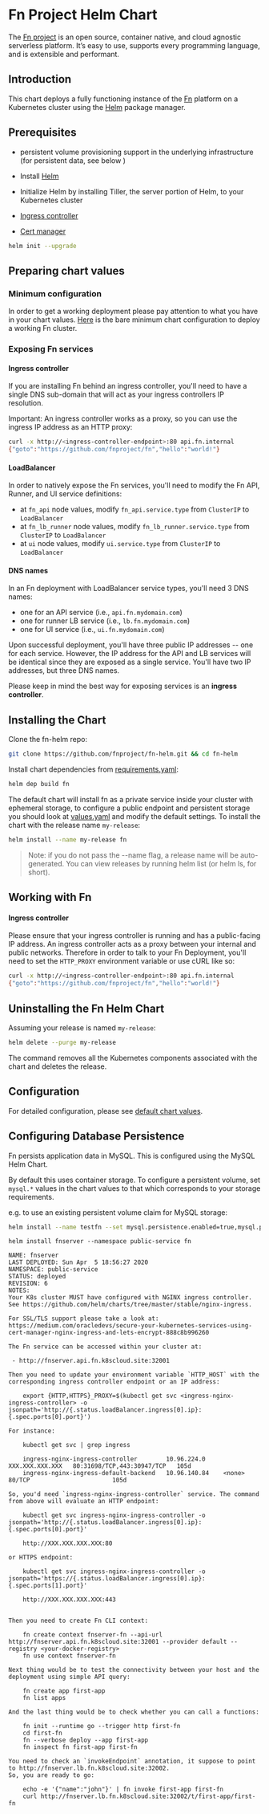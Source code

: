 # Fn Project Helm Chart

The [Fn project](http://fnproject.io) is an open source, container native, and cloud agnostic serverless platform. It’s easy to use, supports every programming language, and is extensible and performant.

## Introduction

This chart deploys a fully functioning instance of the [Fn](https://github.com/fnproject/fn) platform on a Kubernetes cluster using the [Helm](https://helm.sh/) package manager.

## Prerequisites

- persistent volume provisioning support in the underlying infrastructure (for persistent data, see below )

- Install [Helm](https://github.com/kubernetes/helm#install)

- Initialize Helm by installing Tiller, the server portion of Helm, to your Kubernetes cluster

- [Ingress controller](https://github.com/helm/charts/tree/master/stable/nginx-ingress)

- [Cert manager](https://medium.com/oracledevs/secure-your-kubernetes-services-using-cert-manager-nginx-ingress-and-lets-encrypt-888c8b996260)


```bash
helm init --upgrade
```

## Preparing chart values

### Minimum configuration

In order to get a working deployment please pay attention to what you have in your chart values.
[Here](fn/values.yaml) is the bare minimum chart configuration to deploy a working Fn cluster.

### Exposing Fn services

#### Ingress controller

If you are installing Fn behind an ingress controller, you'll need to have a single DNS sub-domain that will act as your ingress controllers IP resolution.

Important: An ingress controller works as a proxy, so you can use the ingress IP address as an HTTP proxy:

```bash
curl -x http://<ingress-controller-endpoint>:80 api.fn.internal 
{"goto":"https://github.com/fnproject/fn","hello":"world!"}
```


#### LoadBalancer

In order to natively expose the Fn services, you'll need to modify the Fn API, Runner, and UI service definitions:

 - at `fn_api` node values, modify `fn_api.service.type` from `ClusterIP` to `LoadBalancer`
 - at `fn_lb_runner` node values, modify `fn_lb_runner.service.type` from `ClusterIP` to `LoadBalancer`
 - at `ui` node values, modify `ui.service.type` from `ClusterIP` to `LoadBalancer`


#### DNS names

In an Fn deployment with LoadBalancer service types, you'll need 3 DNS names:

 - one for an API service (i.e., `api.fn.mydomain.com`)
 - one for runner LB service (i.e., `lb.fn.mydomain.com`)
 - one for UI service (i.e., `ui.fn.mydomain.com`)

Upon successful deployment, you'll have three public IP addresses -- one for each service.
However, the IP address for the API and LB services will be identical since they are exposed as a single service.
You'll have two IP addresses, but three DNS names.

Please keep in mind the best way for exposing services is an **ingress controller**.

## Installing the Chart

Clone the fn-helm repo:

```bash
git clone https://github.com/fnproject/fn-helm.git && cd fn-helm
```

Install chart dependencies from [requirements.yaml](./fn/requirements.yaml):

```bash
helm dep build fn
```

The default chart will install fn as a private service inside your cluster with ephemeral storage, to configure a public endpoint and persistent storage you should look at [values.yaml](fn/values.yaml) and modify the default settings.
To install the chart with the release name `my-release`:

```bash
helm install --name my-release fn
```

> Note: if you do not pass the --name flag, a release name will be auto-generated. You can view releases by running helm list (or helm ls, for short).

## Working with Fn 

#### Ingress controller

Please ensure that your ingress controller is running and has a public-facing IP address.
An ingress controller acts as a proxy between your internal and public networks.
Therefore in order to talk to your Fn Deployment, you'll need to set the `HTTP_PROXY` environment variable or use cURL like so:

```bash
curl -x http://<ingress-controller-endpoint>:80 api.fn.internal
{"goto":"https://github.com/fnproject/fn","hello":"world!"}
```

## Uninstalling the Fn Helm Chart

Assuming your release is named `my-release`:

```bash
helm delete --purge my-release
```

The command removes all the Kubernetes components associated with the chart and deletes the release.

## Configuration 

For detailed configuration, please see [default chart values](fn/values.yaml).

 ## Configuring Database Persistence 
 
Fn persists application data in MySQL. This is configured using the MySQL Helm Chart.

By default this uses container storage. To configure a persistent volume, set `mysql.*` values in the chart values to that which corresponds to your storage requirements.

e.g. to use an existing persistent volume claim for MySQL storage:

```bash 
helm install --name testfn --set mysql.persistence.enabled=true,mysql.persistence.existingClaim=tc-fn-mysql fn
```

```
helm install fnserver --namespace public-service fn
```

```
NAME: fnserver
LAST DEPLOYED: Sun Apr  5 18:56:27 2020
NAMESPACE: public-service
STATUS: deployed
REVISION: 6
NOTES:
Your K8s cluster MUST have configured with NGINX ingress controller.
See https://github.com/helm/charts/tree/master/stable/nginx-ingress.

For SSL/TLS support please take a look at:
https://medium.com/oracledevs/secure-your-kubernetes-services-using-cert-manager-nginx-ingress-and-lets-encrypt-888c8b996260

The Fn service can be accessed within your cluster at:

 - http://fnserver.api.fn.k8scloud.site:32001

Then you need to update your environment variable `HTTP_HOST` with the corresponding ingress controller endpoint or an IP address:

    export {HTTP,HTTPS}_PROXY=$(kubectl get svc <ingress-nginx-ingress-controller> -o jsonpath='http://{.status.loadBalancer.ingress[0].ip}:{.spec.ports[0].port}')

For instance:

    kubectl get svc | grep ingress

    ingress-nginx-ingress-controller        10.96.224.0     XXX.XXX.XXX.XXX   80:31698/TCP,443:30947/TCP   105d
    ingress-nginx-ingress-default-backend   10.96.140.84    <none>            80/TCP                       105d

So, you'd need `ingress-nginx-ingress-controller` service. The command from above will evaluate an HTTP endpoint:

    kubectl get svc ingress-nginx-ingress-controller -o jsonpath='http://{.status.loadBalancer.ingress[0].ip}:{.spec.ports[0].port}'

    http://XXX.XXX.XXX.XXX:80

or HTTPS endpoint:

    kubectl get svc ingress-nginx-ingress-controller -o jsonpath='https://{.status.loadBalancer.ingress[0].ip}:{.spec.ports[1].port}'

    http://XXX.XXX.XXX.XXX:443


Then you need to create Fn CLI context:

    fn create context fnserver-fn --api-url http://fnserver.api.fn.k8scloud.site:32001 --provider default --registry <your-docker-registry>
    fn use context fnserver-fn

Next thing would be to test the connectivity between your host and the deployment using simple API query:

    fn create app first-app
    fn list apps

And the last thing would be to check whether you can call a functions:

    fn init --runtime go --trigger http first-fn
    cd first-fn
    fn --verbose deploy --app first-app
    fn inspect fn first-app first-fn

You need to check an `invokeEndpoint` annotation, it suppose to point to http://fnserver.lb.fn.k8scloud.site:32002.
So, you are ready to go:

    echo -e '{"name":"john"}' | fn invoke first-app first-fn
    curl http://fnserver.lb.fn.k8scloud.site:32002/t/first-app/first-fn
```

